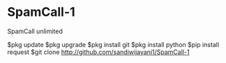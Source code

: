 # SpamCall-1
SpamCall unlimited

$pkg update
$pkg upgrade
$pkg install git
$pkg install python
$pip install request
$git clone http://github.com/sandiwijayani1/SpamCall-1

